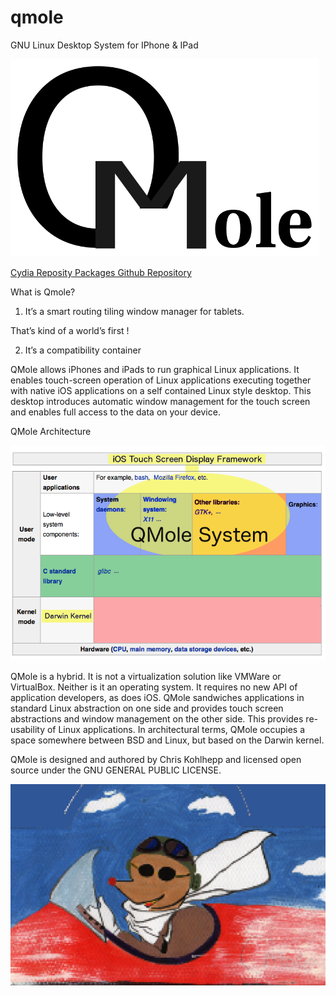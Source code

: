 # qmole
GNU Linux Desktop System for IPhone &amp; IPad

![QMole Banner](qmole.png)

[Cydia Reposity Packages Github Repository](https://github.com/chriskmanx/qmole-packages)


What is Qmole?

1) It’s a smart routing tiling window manager for tablets.

That’s kind of a world’s first !

2) It’s a compatibility container

QMole allows iPhones and iPads to run graphical Linux applications. It enables touch-screen operation of Linux applications executing together with native iOS applications on a self contained Linux style desktop. This desktop introduces automatic window management for the touch screen and enables full access to the data on your device.

QMole Architecture

![QMole Archiecture](qmole-inux-architecture.png)


QMole is a hybrid. It is not a virtualization solution like VMWare or VirtualBox. Neither is it an operating system. It requires no new API of application developers, as does iOS. QMole sandwiches applications in standard Linux abstraction on one side and provides touch screen abstractions and window management on the other side. This provides re-usability of Linux applications. In architectural terms, QMole occupies a space somewhere between BSD and Linux, but based on the Darwin kernel. 

QMole is designed and authored by Chris Kohlhepp and licensed open source under the GNU GENERAL PUBLIC LICENSE.

![Flying Mole Banner](qmolefly.png)






